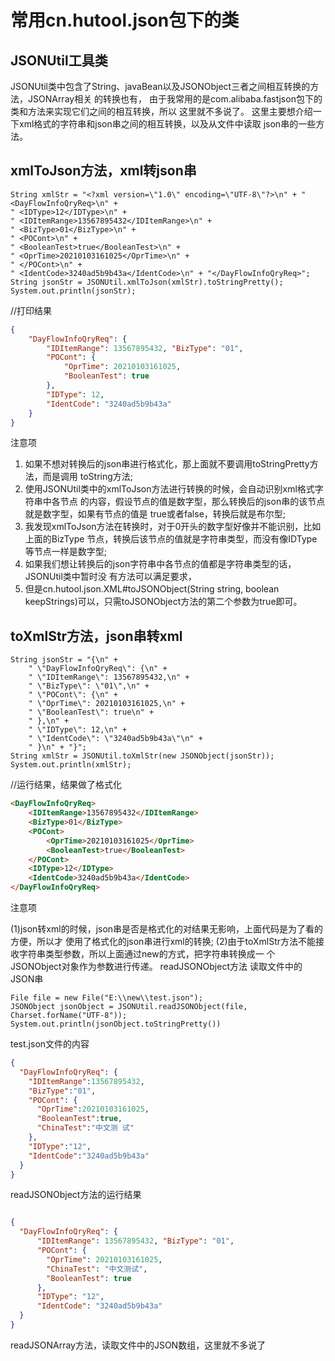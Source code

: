 # 常用cn.hutool.json包下的类
## JSONUtil工具类
JSONUtil类中包含了String、javaBean以及JSONObject三者之间相互转换的方法，JSONArray相关 的转换也有，
由于我常用的是com.alibaba.fastjson包下的类和方法来实现它们之间的相互转换，所以 这里就不多说了。
这里主要想介绍一下xml格式的字符串和json串之间的相互转换，以及从文件中读取 json串的一些方法。

## xmlToJson方法，xml转json串

```
String xmlStr = "<?xml version=\"1.0\" encoding=\"UTF-8\"?>\n" + "<DayFlowInfoQryReq>\n" +
" <IDType>12</IDType>\n" +
" <IDItemRange>13567895432</IDItemRange>\n" +
" <BizType>01</BizType>\n" +
" <POCont>\n" +
" <BooleanTest>true</BooleanTest>\n" +
" <OprTime>20210103161025</OprTime>\n" +
" </POCont>\n" +
" <IdentCode>3240ad5b9b43a</IdentCode>\n" + "</DayFlowInfoQryReq>";
String jsonStr = JSONUtil.xmlToJson(xmlStr).toStringPretty();
System.out.println(jsonStr);
```
//打印结果
```json
{
    "DayFlowInfoQryReq": {
        "IDItemRange": 13567895432, "BizType": "01",
        "POCont": {
            "OprTime": 20210103161025,
            "BooleanTest": true
        },
        "IDType": 12,
        "IdentCode": "3240ad5b9b43a"
    }
}
```

注意项

1. 如果不想对转换后的json串进行格式化，那上面就不要调用toStringPretty方法，而是调用 toString方法;
2. 使用JSONUtil类中的xmlToJson方法进行转换的时候，会自动识别xml格式字符串中各节点 的内容，假设节点的值是数字型，那么转换后的json串的该节点就是数字型，如果有节点的值是 true或者false，转换后就是布尔型;
3. 我发现xmlToJson方法在转换时，对于0开头的数字型好像并不能识别，比如上面的BizType 节点，转换后该节点的值就是字符串类型，而没有像IDType等节点一样是数字型;
4. 如果我们想让转换后的json字符串中各节点的值都是字符串类型的话，JSONUtil类中暂时没 有方法可以满足要求， 
5. 但是cn.hutool.json.XML#toJSONObject(String string, boolean keepStrings)可以，只需toJSONObject方法的第二个参数为true即可。

## toXmlStr方法，json串转xml
```
String jsonStr = "{\n" +
    " \"DayFlowInfoQryReq\": {\n" +
    " \"IDItemRange\": 13567895432,\n" +
    " \"BizType\": \"01\",\n" +
    " \"POCont\": {\n" +
    " \"OprTime\": 20210103161025,\n" +
    " \"BooleanTest\": true\n" +
    " },\n" +
    " \"IDType\": 12,\n" +
    " \"IdentCode\": \"3240ad5b9b43a\"\n" +
    " }\n" + "}";
String xmlStr = JSONUtil.toXmlStr(new JSONObject(jsonStr)); 
System.out.println(xmlStr);
```
//运行结果，结果做了格式化
```html
<DayFlowInfoQryReq>
    <IDItemRange>13567895432</IDItemRange> 
    <BizType>01</BizType>
    <POCont>
        <OprTime>20210103161025</OprTime>
        <BooleanTest>true</BooleanTest> 
    </POCont>
    <IDType>12</IDType>
    <IdentCode>3240ad5b9b43a</IdentCode> 
</DayFlowInfoQryReq>
```
注意项

(1)json转xml的时候，json串是否是格式化的对结果无影响，上面代码是为了看的方便，所以才 使用了格式化的json串进行xml的转换;
(2)由于toXmlStr方法不能接收字符串类型参数，所以上面通过new的方式，把字符串转换成一 个JSONObject对象作为参数进行传递。
readJSONObject方法 读取文件中的JSON串
```jade
File file = new File("E:\\new\\test.json");
JSONObject jsonObject = JSONUtil.readJSONObject(file, Charset.forName("UTF-8")); 
System.out.println(jsonObject.toStringPretty())
```
test.json文件的内容
```json
{
  "DayFlowInfoQryReq": {
    "IDItemRange":13567895432,
    "BizType":"01",
    "POCont": {
      "OprTime":20210103161025,
      "BooleanTest":true,
      "ChinaTest":"中文测 试"
    },
    "IDType":"12",
    "IdentCode":"3240ad5b9b43a"
  }
}
```
readJSONObject方法的运行结果
```json

{
  "DayFlowInfoQryReq": {
      "IDItemRange": 13567895432, "BizType": "01",
      "POCont": {
        "OprTime": 20210103161025, 
        "ChinaTest": "中文测试", 
        "BooleanTest": true
      },
      "IDType": "12", 
      "IdentCode": "3240ad5b9b43a"
  }
}

```
readJSONArray方法，读取文件中的JSON数组，这里就不多说了